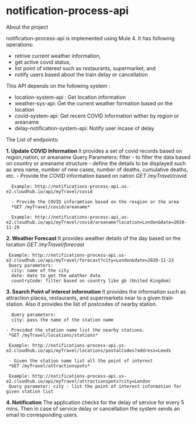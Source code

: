 # notification-process-api

About the project

notification-process-api is implemented using Mule 4. It has following operations:
- retrive current  weather information, 
- get active covid status, 
- list point of interest such as restaurants, supermarket, and
- notify users based about the train delay or cancellation

This API depends on the following system :
- location-system-api : Get location information
- weather-sys-api: Get the current weather formation based on the location
- covid-system-api: Get recent COVID information wither by region or areaname
- delay-notification-system-api: Notify user incase of delay

The List of endpoints:

**1. Update COVID Information**
      It provides a set of covid records based on region,nation, or areaname
      Query Parameters:
       filter - to filter the data based on country or areaname
       structure - define the details to be displayed such as area name, number of new cases, number of deaths, cumulative deaths, etc.
      - Provide the COVID information based on nation
      *GET /myTravel/covid*
      
      Example: http://notifications-process-api.us-e2.cloudhub.io/api/myTravel/covid
      
      - Provide the COVID inforamtion based on the resgion or the area
      *GET /myTravel/covid/areaname*
      
      Example: http://notifications-process-api.us-e2.cloudhub.io/api/myTravel/covid/areaname?location=London&date=2020-11-29
      
**2. Weather Forecast**
     It provides weather details of the day based on the location
     *GET /myTravel/forecast*
     
     Example: http://notifications-process-api.us-e2.cloudhub.io/api/myTravel/forecast?city=London&date=2020-11-23
     Query parameters:
      city: name of the city
      date: date to get the weather data
      countryCode: filter based on country like gb (United Kingdom)
     
**3. Search Point of interest information**
      It provides the information such as attraction places, restaurants, and supermarkets near to a given train station.
      Also it provides the list of postcodes of nearby station.
      
      Query parameters:
      city: pass the name of the station name
    
    - Provided the station name list the nearby stations. 
     *GET /myTravel/locations/stations*
     
     Example: http://notifications-process-api.us-e2.cloudhub.io/api/myTravel/locations/postalCodes?address=Leeds
     
     - Given the station name list all the point of interest 
     *GET /myTravel/attractionspots*
     
     Example: http://notifications-process-api.us-e2.cloudhub.io/api/myTravel/attractionspots?city=London
     Query parameter: city - list the point of interest information for given station list
     
**4. Notification**
     The application checks for the delay of service for every 5 mins. Then in case of service delay or cancellation the system sends an email to corresponding users.
     
    
    




